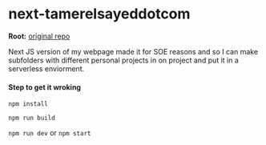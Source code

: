 # next-tamerelsayeddotcom

**Root:** [original repo](https://gitlab.com/tamerelsayed.com/root_react)

Next JS version of my webpage made it for SOE reasons and so I can make subfolders with different personal projects in on project and put it in a serverless enviorment.

#### Step to get it wroking

`npm install`

`npm run build`

`npm run dev` or `npm start`

